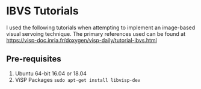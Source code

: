 # IBVS Tutorials

I used the following tutorials when attempting to implement an image-based visual servoing technique. The primary references used can be found at https://visp-doc.inria.fr/doxygen/visp-daily/tutorial-ibvs.html

## Pre-requisites
1. Ubuntu 64-bit 16.04 or 18.04
2. ViSP Packages `sudo apt-get install libvisp-dev`